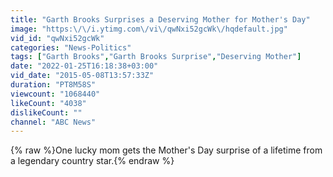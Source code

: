 ```yaml
---
title: "Garth Brooks Surprises a Deserving Mother for Mother's Day"
image: "https:\/\/i.ytimg.com\/vi\/qwNxi52gcWk\/hqdefault.jpg"
vid_id: "qwNxi52gcWk"
categories: "News-Politics"
tags: ["Garth Brooks","Garth Brooks Surprise","Deserving Mother"]
date: "2022-01-25T16:18:38+03:00"
vid_date: "2015-05-08T13:57:33Z"
duration: "PT8M58S"
viewcount: "1068440"
likeCount: "4038"
dislikeCount: ""
channel: "ABC News"
---
```

{% raw %}One lucky mom gets the Mother's Day surprise of a lifetime from a legendary country star.{% endraw %}
